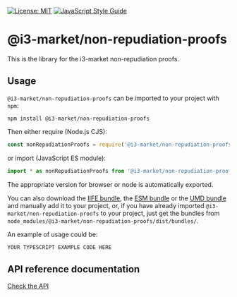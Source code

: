 [![License: MIT](https://img.shields.io/badge/License-MIT-yellow.svg)](https://opensource.org/licenses/MIT)
[![JavaScript Style Guide](https://img.shields.io/badge/code_style-standard-brightgreen.svg)](https://standardjs.com)


# @i3-market/non-repudiation-proofs

This is the library for the i3-market non-repudiation proofs.

## Usage

`@i3-market/non-repudiation-proofs` can be imported to your project with `npm`:

```console
npm install @i3-market/non-repudiation-proofs
```

Then either require (Node.js CJS):

```javascript
const nonRepudiationProofs = require('@i3-market/non-repudiation-proofs')
```

or import (JavaScript ES module):

```javascript
import * as nonRepudiationProofs from '@i3-market/non-repudiation-proofs'
```

The appropriate version for browser or node is automatically exported.

You can also download the [IIFE bundle](https://gitlab.com/i3-market/code/wp3/t3.3/non-repudiable-exchange/non-repudiable-proofs/-/raw/master/dist/dist/bundles/iife.js?inline=false), the [ESM bundle](https://gitlab.com/i3-market/code/wp3/t3.3/non-repudiable-exchange/non-repudiable-proofs/-/raw/master/dist/dist/bundles/esm.js?inline=false) or the [UMD bundle](https://gitlab.com/i3-market/code/wp3/t3.3/non-repudiable-exchange/non-repudiable-proofs/-/raw/master/dist/dist/bundles/umd.js?inline=false) and manually add it to your project, or, if you have already imported `@i3-market/non-repudiation-proofs` to your project, just get the bundles from `node_modules/@i3-market/non-repudiation-proofs/dist/bundles/`.

An example of usage could be:

```typescript
YOUR TYPESCRIPT EXAMPLE CODE HERE
```

## API reference documentation

[Check the API](./docs/API.md)
